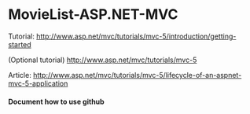 MovieList-ASP.NET-MVC
========================
Tutorial: http://www.asp.net/mvc/tutorials/mvc-5/introduction/getting-started

(Optional tutorial) http://www.asp.net/mvc/tutorials/mvc-5

Article: http://www.asp.net/mvc/tutorials/mvc-5/lifecycle-of-an-aspnet-mvc-5-application


#### Document how to use github	
